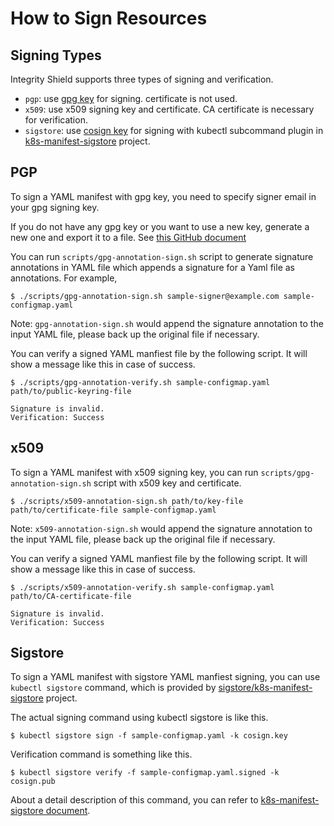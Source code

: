 # How to Sign Resources

## Signing Types

Integrity Shield supports three types of signing and verification.
- `pgp`: use [gpg key](https://www.gnupg.org/index.html) for signing. certificate is not used.
- `x509`: use x509 signing key and certificate. CA certificate is necessary for verification.
- `sigstore`: use [cosign key](https://github.com/sigstore/cosign) for signing with kubectl subcommand plugin in [k8s-manifest-sigstore](https://github.com/sigstore/k8s-manifest-sigstore) project.

## PGP

To sign a YAML manifest with gpg key, you need to specify signer email in your gpg signing key.

If you do not have any gpg key or you want to use a new key, generate a new one and export it to a file. See [this GitHub document](https://docs.github.com/en/free-pro-team@latest/github/authenticating-to-github/)

You can run `scripts/gpg-annotation-sign.sh` script to generate signature annotations in YAML file which appends a signature for a Yaml file as annotations. For example,

```
$ ./scripts/gpg-annotation-sign.sh sample-signer@example.com sample-configmap.yaml
```

Note:  `gpg-annotation-sign.sh` would append the signature annotation to the input YAML file, please back up the original file if necessary.

You can verify a signed YAML manfiest file by the following script. It will show a message like this in case of success.

```
$ ./scripts/gpg-annotation-verify.sh sample-configmap.yaml path/to/public-keyring-file

Signature is invalid.
Verification: Success
```


## x509

To sign a YAML manifest with x509 signing key, you can run `scripts/gpg-annotation-sign.sh` script with x509 key and certificate.

```
$ ./scripts/x509-annotation-sign.sh path/to/key-file path/to/certificate-file sample-configmap.yaml
```

Note:  `x509-annotation-sign.sh` would append the signature annotation to the input YAML file, please back up the original file if necessary.

You can verify a signed YAML manfiest file by the following script. It will show a message like this in case of success.

```
$ ./scripts/x509-annotation-verify.sh sample-configmap.yaml path/to/CA-certificate-file

Signature is invalid.
Verification: Success
```

## Sigstore

To sign a YAML manifest with sigstore YAML manfiest signing, you can use `kubectl sigstore` command, which is provided by [sigstore/k8s-manifest-sigstore](https://github.com/sigstore/k8s-manifest-sigstore) project.

The actual signing command using kubectl sigstore is like this.

```
$ kubectl sigstore sign -f sample-configmap.yaml -k cosign.key
```

Verification command is something like this.

```
$ kubectl sigstore verify -f sample-configmap.yaml.signed -k cosign.pub
```

About a detail description of this command, you can refer to [k8s-manifest-sigstore document](https://github.com/sigstore/k8s-manifest-sigstore/blob/main/docs/LATEST_RELEASE.md#whats-new-in-v010).

